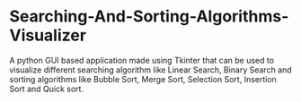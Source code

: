 # Searching-And-Sorting-Algorithms-Visualizer
A python GUI based application made using Tkinter that can be used to visualize different searching algorithm like Linear Search, Binary Search and sorting algorithms like Bubble Sort, Merge Sort, Selection Sort, Insertion Sort and Quick sort.

